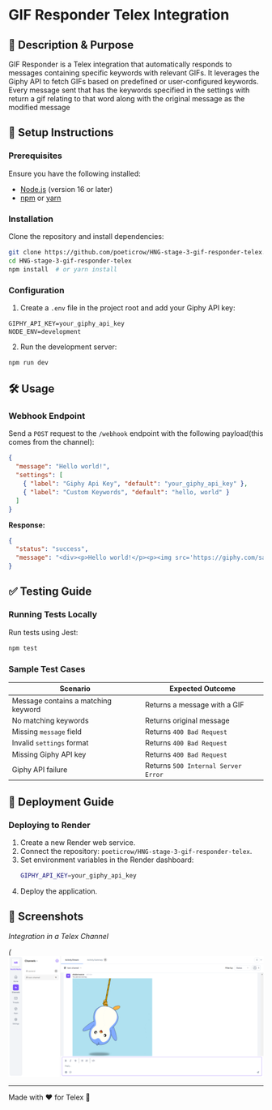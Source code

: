 # GIF Responder Telex Integration

## 📌 Description & Purpose

GIF Responder is a Telex integration that automatically responds to messages containing specific keywords with relevant GIFs. It leverages the Giphy API to fetch GIFs based on predefined or user-configured keywords. Every message sent that has the keywords specified in the settings with return a gif relating to that word along with the original message as the modified message

## 🚀 Setup Instructions

### Prerequisites

Ensure you have the following installed:

- [Node.js](https://nodejs.org/) (version 16 or later)
- [npm](https://www.npmjs.com/) or [yarn](https://yarnpkg.com/)

### Installation

Clone the repository and install dependencies:

```sh
git clone https://github.com/poeticrow/HNG-stage-3-gif-responder-telex.git
cd HNG-stage-3-gif-responder-telex
npm install  # or yarn install
```

### Configuration

1. Create a `.env` file in the project root and add your Giphy API key:

```env
GIPHY_API_KEY=your_giphy_api_key
NODE_ENV=development
```

2. Run the development server:

```sh
npm run dev
```

## 🛠 Usage

### Webhook Endpoint

Send a `POST` request to the `/webhook` endpoint with the following payload(this comes from the channel):

```json
{
  "message": "Hello world!",
  "settings": [
    { "label": "Giphy Api Key", "default": "your_giphy_api_key" },
    { "label": "Custom Keywords", "default": "hello, world" }
  ]
}
```

**Response:**

```json
{
  "status": "success",
  "message": "<div><p>Hello world!</p><p><img src='https://giphy.com/sample.gif' alt='GIF'></p></div>"
}
```

## ✅ Testing Guide

### Running Tests Locally

Run tests using Jest:

```sh
npm test
```

### Sample Test Cases

| Scenario                            | Expected Outcome                    |
| ----------------------------------- | ----------------------------------- |
| Message contains a matching keyword | Returns a message with a GIF        |
| No matching keywords                | Returns original message            |
| Missing `message` field             | Returns `400 Bad Request`           |
| Invalid `settings` format           | Returns `400 Bad Request`           |
| Missing Giphy API key               | Returns `400 Bad Request`           |
| Giphy API failure                   | Returns `500 Internal Server Error` |

## 🚀 Deployment Guide

### Deploying to Render

1. Create a new Render web service.
2. Connect the repository: `poeticrow/HNG-stage-3-gif-responder-telex`.
3. Set environment variables in the Render dashboard:
   ```sh
   GIPHY_API_KEY=your_giphy_api_key
   ```
4. Deploy the application.

## 📸 Screenshots

_Integration in a Telex Channel_

_(![screenshot](image.png)_

---

Made with ❤️ for Telex 🚀
